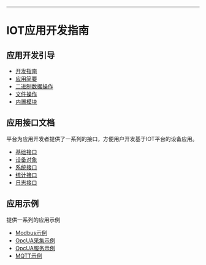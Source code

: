 
---

# IOT应用开发指南

## 应用开发引导

* [开发指南](/app_dev_guide/tutorial.md)
* [应用简要](//app_dev_guide/onestep.md)
* [二进制数据操作](/app_dev_guide/binary.md)
* [文件操作](/app_dev_guide/file.md)
* [内置模块](/app_dev_guide/modules.md)

## 应用接口文档

平台为应用开发者提供了一系列的接口，方便用户开发基于IOT平台的设备应用。 

* [基础接口](/app/api.md)
* [设备对象](/app/device.md)
* [系统接口](/app/sys.md)
* [统计接口](/app/stat.md)
* [日志接口](/app/logger.md)

## 应用示例

提供一系列的应用示例

* [Modbus示例](/examples/modbus.md)
* [OpcUA采集示例](/examples/opcuacollect.md)
* [OpcUA服务示例](/examples/opcuaserver.md)
* [MQTT示例](/examples/mqtt.md)



